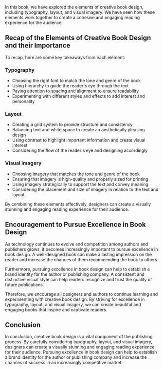 
In this book, we have explored the elements of creative book design, including typography, layout, and visual imagery. We have seen how these elements work together to create a cohesive and engaging reading experience for the audience.

Recap of the Elements of Creative Book Design and their Importance
------------------------------------------------------------------

To recap, here are some key takeaways from each element:

### Typography

* Choosing the right font to match the tone and genre of the book
* Using hierarchy to guide the reader's eye through the text
* Paying attention to spacing and alignment to ensure readability
* Experimenting with different styles and effects to add interest and personality

### Layout

* Creating a grid system to provide structure and consistency
* Balancing text and white space to create an aesthetically pleasing design
* Using contrast to highlight important information and create visual interest
* Considering the flow of the reader's eye and designing accordingly

### Visual Imagery

* Choosing imagery that matches the tone and genre of the book
* Ensuring that imagery is high-quality and properly sized for printing
* Using imagery strategically to support the text and convey meaning
* Considering the placement and size of imagery in relation to the text and layout

By combining these elements effectively, designers can create a visually stunning and engaging reading experience for their audience.

Encouragement to Pursue Excellence in Book Design
-------------------------------------------------

As technology continues to evolve and competition among authors and publishers grows, it becomes increasingly important to pursue excellence in book design. A well-designed book can make a lasting impression on the reader and increase the chances of them recommending the book to others.

Furthermore, pursuing excellence in book design can help to establish a brand identity for the author or publishing company. A consistent and distinctive visual style can help readers recognize and trust the quality of future publications.

Therefore, we encourage all designers and authors to continue learning and experimenting with creative book design. By striving for excellence in typography, layout, and visual imagery, we can create beautiful and engaging books that inspire and captivate readers.

Conclusion
----------

In conclusion, creative book design is a vital component of the publishing process. By carefully considering typography, layout, and visual imagery, designers can create a visually stunning and engaging reading experience for their audience. Pursuing excellence in book design can help to establish a brand identity for the author or publishing company and increase the chances of success in an increasingly competitive market.
